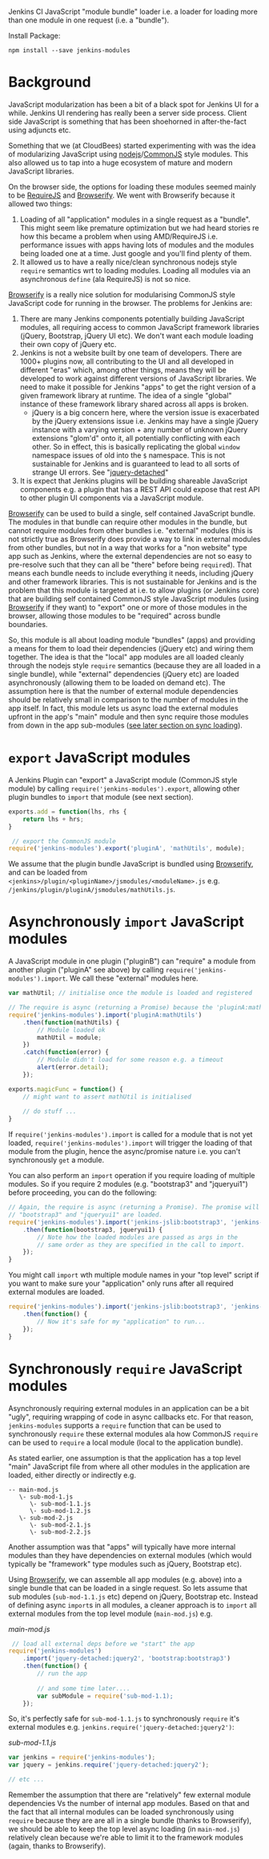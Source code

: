 Jenkins CI JavaScript "module bundle" loader i.e. a loader for loading more than one module in one request 
(i.e. a "bundle").

 
Install Package:

```
npm install --save jenkins-modules
```
 
# Background

JavaScript modularization has been a bit of a black spot for Jenkins UI for a while. Jenkins UI rendering has really 
been a server side process. Client side JavaScript is something that has been shoehorned in after-the-fact using adjuncts etc.

Something that we (at CloudBees) started experimenting with was the idea of modularizing JavaScript using
[nodejs](https://nodejs.org/)/[CommonJS](http://wiki.commonjs.org/wiki/CommonJS) style modules. This also
allowed us to tap into a huge ecosystem of mature and modern JavaScript libraries.

On the browser side, the options for loading these modules seemed mainly to be [RequireJS](http://requirejs.org/) and
[Browserify](http://browserify.org/). We went with Browserify because it allowed two things:

1. Loading of all "application" modules in a single request as a "bundle". This might seem like premature optimization but we had heard stories re how this became a problem when using AMD/RequireJS i.e. performance issues with apps having lots of modules and the modules being loaded one at a time. Just google and you'll find plenty of them.
1. It allowed us to have a really nice/clean synchronous nodejs style `require` semantics wrt to loading modules. Loading all modules via an asynchronous `define` (ala RequireJS) is not so nice.  

[Browserify](http://browserify.org/) is a really nice solution for modularising CommonJS style JavaScript code
for running in the browser. The problems for Jenkins are:

1. There are many Jenkins components potentially building JavaScript modules, all requiring access to common JavaScript framework libraries (jQuery, Bootstrap, jQuery UI etc).
We don't want each module loading their own copy of jQuery etc.
1. Jenkins is not a website built by one team of developers. There are 1000+ plugins now, all contributing to the UI and all developed in different "eras"
which, among other things, means they will be developed to work against different versions of JavaScript libraries. We need to make it possible for Jenkins "apps" to
get the right version of a given framework library at runtime. The idea of a single "global" instance of these framework library shared across all apps is broken.
    * jQuery is a big concern here, where the version issue is exacerbated by the jQuery extensions issue i.e. Jenkins may have a single jQuery instance with a varying version + any number of unknown jQuery extensions "glom'd" onto it, all potentially conflicting with each other. So in effect, this is basically replicating the global `window` namespace issues of old into the `$` namespace. This is not sustainable for Jenkins and is guaranteed to lead to all sorts of strange UI errors. See "[jquery-detached](https://github.com/tfennelly/jquery-detached)"   
1. It is expect that Jenkins plugins will be building shareable JavaScript components e.g. a plugin that has a REST API could expose that rest API to other plugin UI components via a JavaScript module.
 
[Browserify](http://browserify.org/) can be used to build a single, self contained JavaScript bundle. The modules in that bundle can require other modules in the bundle, but cannot require modules from other bundles i.e. "external" modules (this is not strictly true as Browserify does provide a way to link in external modules from other bundles, but not in a way that works for a "non website" type app such as Jenkins, where the external dependencies are not so easy to pre-resolve such that they can all be "there" before being `require`d).
That means each bundle needs to include everything it needs, including jQuery and other framework libraries. This is not sustainable for Jenkins and is the problem that this module is targeted at i.e. to allow plugins
(or Jenkins core) that are building self contained CommonJS style JavaScript modules (using [Browserify](http://browserify.org/) if they want)
to "export" one or more of those modules in the browser, allowing those modules to be "required" across bundle boundaries.

So, this module is all about loading module "bundles" (apps) and providing a means for them to load their dependencies (jQuery etc) and wiring them together. The idea is that
the "local" app modules are all loaded cleanly through the nodejs style `require` semantics (because they are all loaded in a single bundle), while "external" dependencies (jQuery etc) 
are loaded asynchronously (allowing them to be loaded on demand etc). The assumption here is that the number of external module dependencies should be relatively small in comparison
to the number of modules in the app itself. In fact, this module lets us async load the external modules upfront in the app's "main" module and then sync require those modules
from down in the app sub-modules ([see later section on sync loading](https://github.com/tfennelly/jenkins-modules#synchronously-require-javascript-modules)).

# `export` JavaScript modules

A Jenkins Plugin can "export" a JavaScript module (CommonJS style module) by calling
`require('jenkins-modules').export`, allowing other plugin bundles to `import` that module
(see next section).


```javascript
exports.add = function(lhs, rhs {
    return lhs + hrs;
}

 // export the CommonJS module
require('jenkins-modules').export('pluginA', 'mathUtils', module);
```

We assume that the plugin bundle JavaScript is bundled using [Browserify](http://browserify.org/), and can be
loaded from `<jenkins>/plugin/<pluginName>/jsmodules/<moduleName>.js` e.g. `/jenkins/plugin/pluginA/jsmodules/mathUtils.js`.

# Asynchronously `import` JavaScript modules

A JavaScript module in one plugin ("pluginB") can "require" a module from another plugin ("pluginA" see above)
by calling `require('jenkins-modules').import`. We call these "external" modules here.


```javascript
var mathUtil; // initialise once the module is loaded and registered 

// The require is async (returning a Promise) because the 'pluginA:mathUtils' is loaded async.
require('jenkins-modules').import('pluginA:mathUtils')
    .then(function(mathUtils) {
        // Module loaded ok
        mathUtil = module;
    })
    .catch(function(error) {
        // Module didn't load for some reason e.g. a timeout
        alert(error.detail);
    });

exports.magicFunc = function() {
    // might want to assert mathUtil is initialised
    
    // do stuff ...
}
```

If `require('jenkins-modules').import` is called for a module that is not yet loaded, 
`require('jenkins-modules').import` will trigger the loading of that module from the plugin, hence the 
async/promise nature i.e. you can't synchronously `get` a module.

You can also perform an `import` operation if you require loading of multiple modules. So if you require
2 modules (e.g. "bootstrap3" and "jqueryui1") before proceeding, you can do the following:

```javascript
// Again, the require is async (returning a Promise). The promise will not be fulfilled until both
// "bootstrap3" and "jqueryui1" are loaded.
require('jenkins-modules').import('jenkins-jslib:bootstrap3', 'jenkins-jslib:jqueryui1')
    .then(function(bootstrap3, jqueryui1) {
        // Note how the loaded modules are passed as args in the 
        // same order as they are specified in the call to import.
    });
}
```

You might call `import` wth multiple module names in your "top level" script if you want to make sure your "application"
only runs after all required external modules are loaded. 

```javascript
require('jenkins-modules').import('jenkins-jslib:bootstrap3', 'jenkins-jslib:jqueryui1')
    .then(function() {
        // Now it's safe for my "application" to run...
    });
}
```

# Synchronously `require` JavaScript modules

Asynchronously requiring external modules in an application can be a bit "ugly", requiring wrapping of code in
async callbacks etc. For that reason, `jenkins-modules` supports a `require` function that can be used
to synchronously `require` these external modules ala how CommonJS `require` can be used to `require` a
local module (local to the application bundle).

As stated earlier, one assumption is that the application has a top level "main" JavaScript file from where all other
modules in the application are loaded, either directly or indirectly e.g.
 
```
-- main-mod.js
   \- sub-mod-1.js
      \- sub-mod-1.1.js
      \- sub-mod-1.2.js
   \- sub-mod-2.js
      \- sub-mod-2.1.js
      \- sub-mod-2.2.js
```

Another assumption was that "apps" will typically have more internal modules than they have dependencies on
external modules (which would typically be "framework" type modules such as jQuery, Bootstrap etc).

Using [Browserify](http://browserify.org/), we can assemble all app modules (e.g. above) into a single bundle that can be loaded
in a single request. So lets assume that sub modules (`sub-mod-1.1.js` etc) depend on jQuery, Bootstrap etc. Instead of defining async `import`s
in all modules, a cleaner approach is to `import` all external modules from the top level module (`main-mod.js`) e.g.

_main-mod.js_

```javascript
 // load all external deps before we "start" the app
require('jenkins-modules')
    .import('jquery-detached:jquery2', 'bootstrap:bootstrap3')
    .then(function() {
        // run the app
        
        // and some time later....
        var subModule = require('sub-mod-1.1);
    });
```

So, it's perfectly safe for `sub-mod-1.1.js` to synchronously `require` it's external modules e.g. `jenkins.require('jquery-detached:jquery2')`:

_sub-mod-1.1.js_
```javascript
var jenkins = require('jenkins-modules');
var jquery = jenkins.require('jquery-detached:jquery2');

// etc ...
```

Remember the assumption that there are "relatively" few external module dependencies Vs the number of internal app modules. Based on that and the
fact that all internal modules can be loaded synchronously using `require` because they are are all in a single bundle (thanks to Browserify), we
should be able to keep the top level async loading (in `main-mod.js`) relatively clean because we're able to limit it to the framework modules
(again, thanks to Browserify).